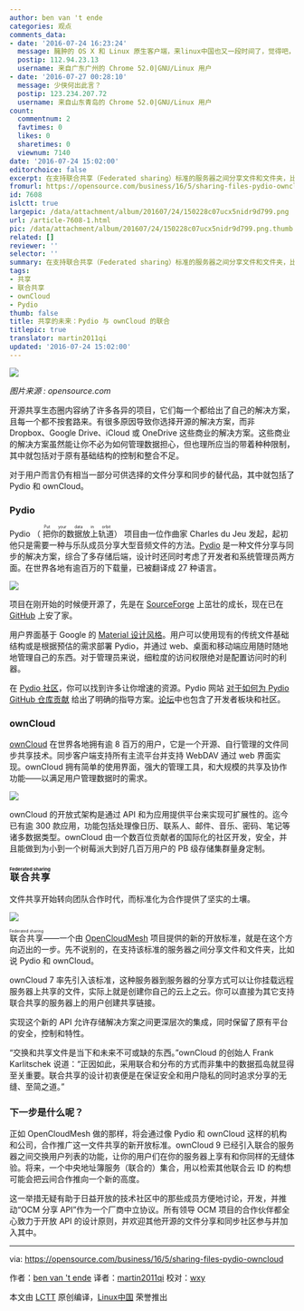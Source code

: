 ```yaml
---
author: ben van 't ende
categories: 观点
comments_data:
- date: '2016-07-24 16:23:24'
  message: 臃肿的 OS X 和 Linux 原生客户端，来linux中国也又一段时间了，觉得吧，还是改名叫叫windows中国好，或者虚拟机linux中国好
  postip: 112.94.23.13
  username: 来自广东广州的 Chrome 52.0|GNU/Linux 用户
- date: '2016-07-27 00:28:10'
  message: 少侠何出此言？
  postip: 123.234.207.72
  username: 来自山东青岛的 Chrome 52.0|GNU/Linux 用户
count:
  commentnum: 2
  favtimes: 0
  likes: 0
  sharetimes: 0
  viewnum: 7140
date: '2016-07-24 15:02:00'
editorchoice: false
excerpt: 在支持联合共享（Federated sharing）标准的服务器之间分享文件和文件夹，比如说 Pydio 和 ownCloud。
fromurl: https://opensource.com/business/16/5/sharing-files-pydio-owncloud
id: 7608
islctt: true
largepic: /data/attachment/album/201607/24/150228c07ucx5nidr9d799.png
url: /article-7608-1.html
pic: /data/attachment/album/201607/24/150228c07ucx5nidr9d799.png.thumb.jpg
related: []
reviewer: ''
selector: ''
summary: 在支持联合共享（Federated sharing）标准的服务器之间分享文件和文件夹，比如说 Pydio 和 ownCloud。
tags:
- 共享
- 联合共享
- ownCloud
- Pydio
thumb: false
title: 共享的未来：Pydio 与 ownCloud 的联合
titlepic: true
translator: martin2011qi
updated: '2016-07-24 15:02:00'
---
```


![](/data/attachment/album/201607/24/150228c07ucx5nidr9d799.png)


*图片来源 : opensource.com*


开源共享生态圈内容纳了许多各异的项目，它们每一个都给出了自己的解决方案，且每一个都不按套路来。有很多原因导致你选择开源的解决方案，而非 Dropbox、Google Drive、iCloud 或 OneDrive 这些商业的解决方案。这些商业的解决方案虽然能让你不必为如何管理数据担心，但也理所应当的带着种种限制，其中就包括对于原有基础结构的控制和整合不足。


对于用户而言仍有相当一部分可供选择的文件分享和同步的替代品，其中就包括了 Pydio 和 ownCloud。


### Pydio


Pydio （<ruby> 把你的数据放上轨道 <rp>  （ </rp> <rt>  Put your data in orbit </rt> <rp>  ） </rp></ruby>） 项目由一位作曲家 Charles du Jeu 发起，起初他只是需要一种与乐队成员分享大型音频文件的方法。[Pydio](https://pydio.com/) 是一种文件分享与同步的解决方案，综合了多存储后端，设计时还同时考虑了开发者和系统管理员两方面。在世界各地有逾百万的下载量，已被翻译成 27 种语言。


![](/data/attachment/album/201607/24/145933f90nyv2tv66yq7wv.jpg)


项目在刚开始的时候便开源了，先是在 [SourceForge](https://sourceforge.net/projects/ajaxplorer/) 上茁壮的成长，现在已在 [GitHub](https://github.com/pydio/) 上安了家。


用户界面基于 Google 的 [Material 设计风格](https://www.google.com/design/spec/material-design/introduction.html)。用户可以使用现有的传统文件基础结构或是根据预估的需求部署 Pydio，并通过 web、桌面和移动端应用随时随地地管理自己的东西。对于管理员来说，细粒度的访问权限绝对是配置访问时的利器。


在 [Pydio 社区](https://pydio.com/en/community)，你可以找到许多让你增速的资源。Pydio 网站 [对于如何为 Pydio GitHub 仓库贡献](https://pydio.com/en/community/contribute) 给出了明确的指导方案。[论坛](https://pydio.com/forum/f)中也包含了开发者板块和社区。


### ownCloud


[ownCloud](https://owncloud.org/) 在世界各地拥有逾 8 百万的用户，它是一个开源、自行管理的文件同步共享技术。同步客户端支持所有主流平台并支持 WebDAV 通过 web 界面实现。ownCloud 拥有简单的使用界面，强大的管理工具，和大规模的共享及协作功能——以满足用户管理数据时的需求。


![](/data/attachment/album/201607/24/150008y1ogtbetj81b95ts.jpg)


ownCloud 的开放式架构是通过 API 和为应用提供平台来实现可扩展性的。迄今已有逾 300 款应用，功能包括处理像日历、联系人、邮件、音乐、密码、笔记等诸多数据类型。ownCloud 由一个数百位贡献者的国际化的社区开发，安全，并且能做到为小到一个树莓派大到好几百万用户的 PB 级存储集群量身定制。


### <ruby> 联合共享 <rp>  （ </rp> <rt>  Federated sharing </rt> <rp>  ） </rp></ruby>


文件共享开始转向团队合作时代，而标准化为合作提供了坚实的土壤。


![](/data/attachment/album/201607/24/150330kb46smc0w6ytmrx6.png)


<ruby> 联合共享 <rp>  （ </rp> <rt>  Federated sharing </rt> <rp>  ） </rp></ruby>——一个由 [OpenCloudMesh](https://wiki.geant.org/display/OCM/Open+Cloud+Mesh) 项目提供的新的开放标准，就是在这个方向迈出的一步。先不说别的，在支持该标准的服务器之间分享文件和文件夹，比如说 Pydio 和 ownCloud。


ownCloud 7 率先引入该标准，这种服务器到服务器的分享方式可以让你挂载远程服务器上共享的文件，实际上就是创建你自己的云上之云。你可以直接为其它支持联合共享的服务器上的用户创建共享链接。


实现这个新的 API 允许存储解决方案之间更深层次的集成，同时保留了原有平台的安全，控制和特性。


“交换和共享文件是当下和未来不可或缺的东西。”ownCloud 的创始人 Frank Karlitschek 说道：“正因如此，采用联合和分布的方式而非集中的数据孤岛就显得至关重要。联合共享的设计初衷便是在保证安全和用户隐私的同时追求分享的无缝、至简之道。”


### 下一步是什么呢？


正如 OpenCloudMesh 做的那样，将会通过像 Pydio 和 ownCloud 这样的机构和公司，合作推广这一文件共享的新开放标准。ownCloud 9 已经引入联合的服务器之间交换用户列表的功能，让你的用户们在你的服务器上享有和你同样的无缝体验。将来，一个中央地址簿服务（联合的）集合，用以检索其他联合云 ID 的构想可能会把云间合作推向一个新的高度。


这一举措无疑有助于日益开放的技术社区中的那些成员方便地讨论，开发，并推动“OCM 分享 API”作为一个厂商中立协议。所有领导 OCM 项目的合作伙伴都全心致力于开放 API 的设计原则，并欢迎其他开源的文件分享和同步社区参与并加入其中。




---


via: <https://opensource.com/business/16/5/sharing-files-pydio-owncloud>


作者：[ben van 't ende](https://opensource.com/users/benvantende) 译者：[martin2011qi](https://github.com/martin2011qi) 校对：[wxy](https://github.com/wxy)


本文由 [LCTT](https://github.com/LCTT/TranslateProject) 原创编译，[Linux中国](https://linux.cn/) 荣誉推出